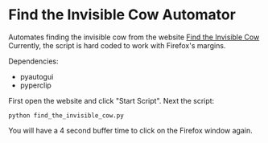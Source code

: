 # Find the Invisible Cow Automator

Automates finding the invisible cow from the website [Find the Invisible Cow](https://findtheinvisiblecow.com/)  
Currently, the script is hard coded to work with Firefox's margins. 

Dependencies:
* pyautogui
* pyperclip

First open the website and click "Start Script".
Next the script:
```
python find_the_invisible_cow.py
```
You will have a 4 second buffer time to click on the Firefox window again. 
